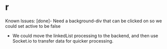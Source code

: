 # r

Known Issues:
[done]- Need a background-div that can be clicked on so we could set active to be false

- We could move the linkedList processing to the backend, and then use Socket.io to transfer data for quicker processing. 